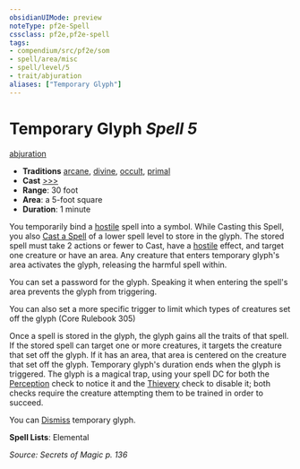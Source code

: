 ```yaml
---
obsidianUIMode: preview
noteType: pf2e-Spell
cssclass: pf2e,pf2e-spell
tags:
- compendium/src/pf2e/som
- spell/area/misc
- spell/level/5
- trait/abjuration
aliases: ["Temporary Glyph"]
---
```

# Temporary Glyph *Spell 5*   
[abjuration](rules/traits/abjuration.md "Abjuration School Trait")  

- **Traditions** [arcane](rules/traits/arcane.md "Arcane Tradition Trait"), [divine](rules/traits/divine.md "Divine Tradition Trait"), [occult](rules/traits/occult.md "Occult Tradition Trait"), [primal](rules/traits/primal.md "Primal Tradition Trait")
- **Cast** [>>>](rules/core-rulebook/chapter-9-playing-the-game.md#Actions "Three-Action") 
- **Range**: 30 foot
- **Area**: a 5-foot square
- **Duration**: 1 minute

You temporarily bind a [hostile](rules/conditions.md#Hostile) spell into a symbol. While Casting this Spell, you also [Cast a Spell](rules/actions/cast-a-spell.md) of a lower spell level to store in the glyph. The stored spell must take 2 actions or fewer to Cast, have a [hostile](rules/conditions.md#Hostile) effect, and target one creature or have an area. Any creature that enters temporary glyph's area activates the glyph, releasing the harmful spell within.

You can set a password for the glyph. Speaking it when entering the spell's area prevents the glyph from triggering.

You can also set a more specific trigger to limit which types of creatures set off the glyph (Core Rulebook 305)

Once a spell is stored in the glyph, the glyph gains all the traits of that spell. If the stored spell can target one or more creatures, it targets the creature that set off the glyph. If it has an area, that area is centered on the creature that set off the glyph. Temporary glyph's duration ends when the glyph is triggered. The glyph is a magical trap, using your spell DC for both the [Perception](compendium/skills.md#Perception) check to notice it and the [Thievery](compendium/skills.md#Thievery) check to disable it; both checks require the creature attempting them to be trained in order to succeed.

You can [Dismiss](rules/actions/dismiss.md) temporary glyph.

**Spell Lists**: Elemental

*Source: Secrets of Magic p. 136*
